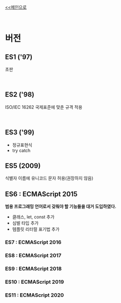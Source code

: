 [<<메인으로](https://github.com/AtomicLiquors/Javascript_Wiki_Chb)

&nbsp;  

# 버전
## ES1 ('97)
초판 

&nbsp;  
## ES2 ('98)
ISO/IEC 16262 국제표준에 맞춘 규격 적용

&nbsp;  
## ES3 ('99)
- 정규표현식
- try catch
&nbsp;  
## ES5 (2009)
식별자 이름에 유니코드 문자 허용(권장하지 않음)

## ES6 : ECMAScript 2015
**범용 프로그래밍 언어로서 갖춰야 할 기능들을 대거 도입하였다.**  
- 클래스, let, const 추가
- 심벌 타입 추가
- 템플릿 리터럴 표기법 추가


### ES7 : ECMAScript 2016
### ES8 : ECMAScript 2017
### ES9 : ECMAScript 2018
### ES10 : ECMAScript 2019
### ES11 : ECMAScript 2020